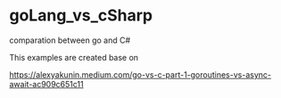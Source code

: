 # goLang_vs_cSharp

comparation between go and C#

This examples are created base on

https://alexyakunin.medium.com/go-vs-c-part-1-goroutines-vs-async-await-ac909c651c11
